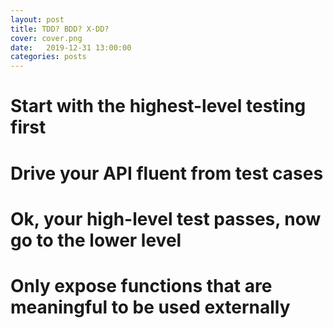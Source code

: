 ```yaml
---
layout: post
title: TDD? BDD? X-DD?
cover: cover.png
date:   2019-12-31 13:00:00
categories: posts
---
```


# Start with the highest-level testing first

# Drive your API fluent from test cases

# Ok, your high-level test passes, now go to the lower level

# Only expose functions that are meaningful to be used externally 